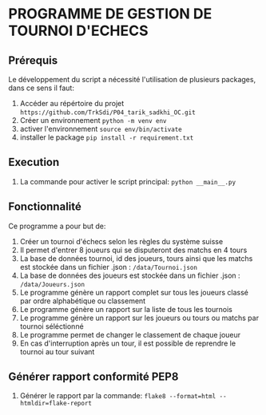 # PROGRAMME DE GESTION DE TOURNOI D'ECHECS


## Prérequis 

Le développement du script a nécessité l'utilisation de plusieurs packages, dans ce sens il faut: 

1. Accéder au répértoire du projet ```https://github.com/TrkSdi/P04_tarik_sadkhi_OC.git```
2. Créer un environnement ``` python -m venv env ```
3. activer l'environnement ``` source env/bin/activate  ```
4. installer le package ```pip install -r requirement.txt ```

## Execution

1. La commande pour activer le script principal: ```python __main__.py```

## Fonctionnalité

Ce programme a pour but de:

1. Créer un tournoi d'échecs selon les règles du système suisse
2. Il permet d'entrer 8 joueurs qui se disputeront des matchs en 4 tours
3. La base de données tournoi, id des joueurs, tours ainsi que les matchs est stockée dans un fichier .json : ```/data/Tournoi.json```
4. La base de données des joueurs est stockée dans un fichier .json : ```/data/Joueurs.json```
5. Le programme génère un rapport complet sur tous les joueurs classé par ordre alphabétique ou classement
6. Le programme génère un rapport sur la liste de tous les tournois
7. Le programme génère un rapport sur les joueurs ou tours ou matchs par tournoi séléctionné
8. Le programme permet de changer le classement de chaque joueur
9. En cas d'interruption après un tour, il est possible de reprendre le tournoi au tour suivant


## Générer rapport conformité PEP8 

1. Générer le rapport par la commande: ```flake8 --format=html --htmldir=flake-report```